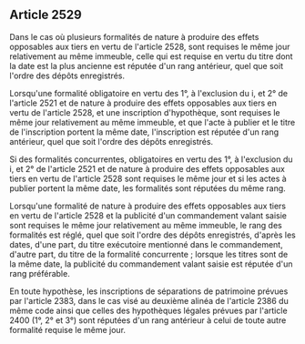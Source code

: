 Article 2529
----
Dans le cas où plusieurs formalités de nature à produire des effets opposables
aux tiers en vertu de l'article 2528, sont requises le même jour relativement au
même immeuble, celle qui est requise en vertu du titre dont la date est la plus
ancienne est réputée d'un rang antérieur, quel que soit l'ordre des dépôts
enregistrés.

Lorsqu'une formalité obligatoire en vertu des 1°, à l'exclusion du i, et 2° de
l'article 2521 et de nature à produire des effets opposables aux tiers en vertu
de l'article 2528, et une inscription d'hypothèque, sont requises le même jour
relativement au même immeuble, et que l'acte à publier et le titre de
l'inscription portent la même date, l'inscription est réputée d'un rang
antérieur, quel que soit l'ordre des dépôts enregistrés.

Si des formalités concurrentes, obligatoires en vertu des 1°, à l'exclusion du
i, et 2° de l'article 2521 et de nature à produire des effets opposables aux
tiers en vertu de l'article 2528 sont requises le même jour et si les actes à
publier portent la même date, les formalités sont réputées du même rang.

Lorsqu'une formalité de nature à produire des effets opposables aux tiers en
vertu de l'article 2528 et la publicité d'un commandement valant saisie sont
requises le même jour relativement au même immeuble, le rang des formalités est
réglé, quel que soit l'ordre des dépôts enregistrés, d'après les dates, d'une
part, du titre exécutoire mentionné dans le commandement, d'autre part, du titre
de la formalité concurrente ; lorsque les titres sont de la même date, la
publicité du commandement valant saisie est réputée d'un rang préférable.

En toute hypothèse, les inscriptions de séparations de patrimoine prévues par
l'article 2383, dans le cas visé au deuxième alinéa de l'article 2386 du même
code ainsi que celles des hypothèques légales prévues par l'article 2400 (1°, 2°
et 3°) sont réputées d'un rang antérieur à celui de toute autre formalité
requise le même jour.
